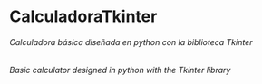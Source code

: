 # CalculadoraTkinter
###### Calculadora básica diseñada en python con la biblioteca Tkinter 
###### Basic calculator designed in python with the Tkinter library
